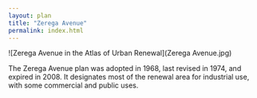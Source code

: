 ```yaml
---
layout: plan
title: "Zerega Avenue"
permalink: index.html
---
```


![Zerega Avenue in the Atlas of Urban Renewal](Zerega Avenue.jpg)

The Zerega Avenue plan was adopted in 1968, last revised in 1974, and expired in 2008. It designates most of the renewal area for industrial use, with some commercial and public uses.
